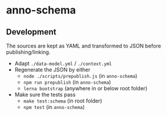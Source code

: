 # anno-schema

## Development

The sources are kept as YAML and transformed to JSON before publishing/linking.

* Adapt `./data-model.yml` / `./context.yml`
* Regenerate the JSON by either
  * `node ./scripts/prepublish.js` (in `anno-schema`)
  * `npm run prepublish` (in `anno-schema`)
  * `lerna bootstrap` (anywhere in or below root folder)
* Make sure the tests pass
  * `make test:schema` (in root folder)
  * `npm test` (in `anno-schema`)
